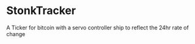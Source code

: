 # StonkTracker
A Ticker for bitcoin with a servo controller ship to reflect the 24hr rate of change
